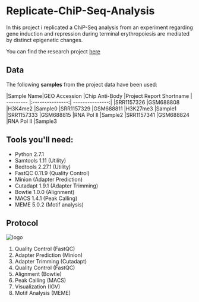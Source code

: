 # Replicate-ChiP-Seq-Analysis
In this project i replicated a ChiP-Seq analysis from an experiment regarding gene induction and repression during terminal erythropoiesis are mediated by distinct epigenetic changes.

You can find the research project [here](https://www.ncbi.nlm.nih.gov/pmc/articles/PMC3204918/)

## Data

The following **samples** from the project data have been used:

|Sample Name|GEO Accession	  |Chip Anti-Body	  |Project Report Shortname
| --------- |:---------------:| ---------------:|
|SRR1157326	|GSM688808	      |H3K4me2	        |Sample0
|SRR1157329	|GSM688811	      |H3K27me3	        |Sample1
|SRR1157333	|GSM688815	      |RNA Pol II	      |Sample2
|SRR1157341	|GSM688824	      |RNA Pol II	      |Sample3




## Tools you'll need:

* Python 2.7.1
* Samtools 1.11 (Utility)
* Bedtools 2.27.1 (Utility)
* FastQC 0.11.9 (Quality Control)
* Minion (Adapter Prediction)
* Cutadapt 1.9.1 (Adapter Trimming)
* Bowtie 1.0.0 (Alignment)
* MACS 1.4.1 (Peak Calling)
* MEME 5.0.2 (Motif analysis)

## Protocol
![logo]

[logo]: https://github.com/GeoRouv/Replicate-ChiP-Seq-Analysis/blob/main/Analysis%20Steps.jpg

1. Quality Control (FastQC) 
2. Adapter Prediction (Minion)
3. Adapter Trimming (Cutadapt)
4. Quality Control (FastQC)
5. Alignment (Bowtie)
6. Peak Calling (MACS)
7. Visualization (IGV)
8. Motif Analysis (MEME)


